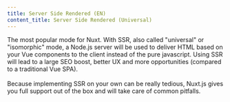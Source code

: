 ```yaml
---
title: Server Side Rendered (EN)
content_title: Server Side Rendered (Universal)
---
```

The most popular mode for Nuxt. With SSR, also called "universal" or "isomorphic" mode, a Node.js server
will be used to deliver HTML based on your Vue components to the client instead of the pure javascript.
Using SSR will lead to a large SEO boost, better UX and more opportunities (compared to a traditional Vue SPA).<br><br>
Because implementing SSR on your own can be really tedious, Nuxt.js gives you full support out of the box
and will take care of common pitfalls.
